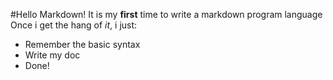 #Hello Markdown!
It is my **first** time to write a markdown program language
Once i get the hang of *it*, i just:

* Remember the basic syntax
* Write my doc
* Done!
